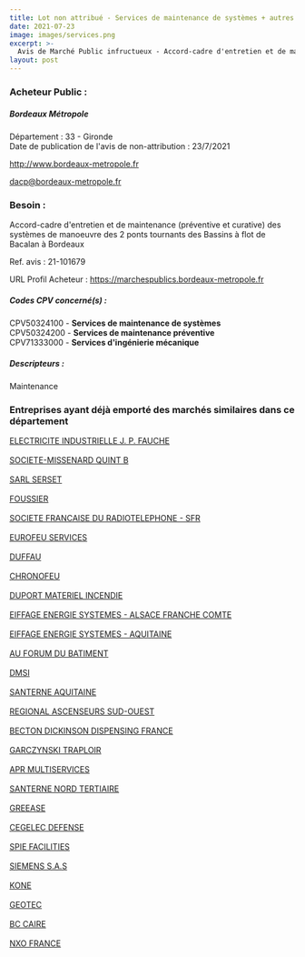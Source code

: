 ```yaml
---
title: Lot non attribué - Services de maintenance de systèmes + autres services
date: 2021-07-23
image: images/services.png
excerpt: >-
  Avis de Marché Public infructueux - Accord-cadre d'entretien et de maintenance (préventive et curative) des systèmes de manoeuvre des 2 ponts tournants des Bassins à flot de Bacalan à Bordeaux
layout: post
---
```


### Acheteur Public :
##### Bordeaux Métropole
Département : 33 - Gironde<br/>
Date de publication de l'avis de non-attribution : 23/7/2021


http://www.bordeaux-metropole.fr

dacp@bordeaux-metropole.fr


### Besoin :

Accord-cadre d'entretien et de maintenance (préventive et curative) des systèmes de manoeuvre des 2 ponts tournants des Bassins à flot de Bacalan à Bordeaux

Ref. avis : 21-101679

URL Profil Acheteur : https://marchespublics.bordeaux-metropole.fr

##### Codes CPV concerné(s) :
CPV50324100 - **Services de maintenance de systèmes** <br/>
CPV50324200 - **Services de maintenance préventive** <br/>
CPV71333000 - **Services d'ingénierie mécanique** <br/>

##### Descripteurs :
Maintenance <br/>

### Entreprises ayant déjà emporté des marchés similaires dans ce département
<a href="/entreprise-544/siren-308250570">ELECTRICITE INDUSTRIELLE J. P. FAUCHE</a><br/><br/>
<a href="/entreprise-545/siren-311098487">SOCIETE-MISSENARD QUINT B</a><br/><br/>
<a href="/entreprise-545/siren-316881226">SARL SERSET</a><br/><br/>
<a href="/entreprise-547/siren-329681340">FOUSSIER</a><br/><br/>
<a href="/entreprise-549/siren-343059564">SOCIETE FRANCAISE DU RADIOTELEPHONE - SFR</a><br/><br/>
<a href="/entreprise-551/siren-353271067">EUROFEU SERVICES</a><br/><br/>
<a href="/entreprise-551/siren-377970132">DUFFAU</a><br/><br/>
<a href="/entreprise-551/siren-380212357">CHRONOFEU</a><br/><br/>
<a href="/entreprise-553/siren-385090014">DUPORT MATERIEL INCENDIE</a><br/><br/>
<a href="/entreprise-553/siren-388758708">EIFFAGE ENERGIE SYSTEMES - ALSACE FRANCHE COMTE</a><br/><br/>
<a href="/entreprise-555/siren-401070891">EIFFAGE ENERGIE SYSTEMES - AQUITAINE</a><br/><br/>
<a href="/entreprise-555/siren-403092968">AU FORUM DU BATIMENT</a><br/><br/>
<a href="/entreprise-556/siren-407485770">DMSI</a><br/><br/>
<a href="/entreprise-558/siren-421215179">SANTERNE AQUITAINE</a><br/><br/>
<a href="/entreprise-559/siren-429898950">REGIONAL ASCENSEURS SUD-OUEST</a><br/><br/>
<a href="/entreprise-560/siren-432638765">BECTON DICKINSON DISPENSING FRANCE</a><br/><br/>
<a href="/entreprise-562/siren-443973128">GARCZYNSKI TRAPLOIR</a><br/><br/>
<a href="/entreprise-567/siren-499457216">APR MULTISERVICES</a><br/><br/>
<a href="/entreprise-571/siren-528862733">SANTERNE NORD TERTIAIRE</a><br/><br/>
<a href="/entreprise-571/siren-530424647">GREEASE</a><br/><br/>
<a href="/entreprise-572/siren-537915894">CEGELEC DEFENSE</a><br/><br/>
<a href="/entreprise-572/siren-538700022">SPIE FACILITIES</a><br/><br/>
<a href="/entreprise-572/siren-562016774">SIEMENS S.A.S</a><br/><br/>
<a href="/entreprise-573/siren-592052302">KONE</a><br/><br/>
<a href="/entreprise-575/siren-778196501">GEOTEC</a><br/><br/>
<a href="/entreprise-577/siren-803933175">BC CAIRE</a><br/><br/>
<a href="/entreprise-578/siren-811934363">NXO FRANCE</a><br/><br/>
